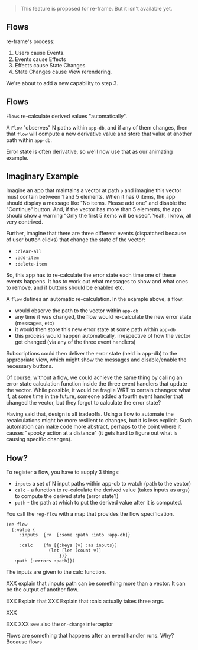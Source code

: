> This feature is proposed for re-frame. But it isn't available yet.  

## Flows 

re-frame's process: 
  1. Users cause Events.
  2. Events cause Effects
  3. Effects cause State Changes
  4. State Changes cause View rerendering.

We're about to add a new capability to step 3. 

## Flows 

`Flows` re-calculate derived values "automatically".

A `Flow` "observes" N paths within `app-db`, and if any of them changes,
then that `flow` will compute a new derivative value and store that value
at another path within `app-db`.

Error state is often derivative, so we'll now use that as our animating example. 

## Imaginary Example

Imagine an app that maintains a vector at path `p` and imagine this vector must 
contain between 1 and 5 elements. 
When it has 0 items, the app should display a message like "No items. Please add one" and 
disable the "Continue" button. And, if the vector has more than 5 elements, the app should
show a warning "Only the first 5 items will be used".  Yeah, I know, all very contrived.

Further, imagine that there are three different events (dispatched because of user button clicks) that change the state of the vector:
  - `:clear-all`
  - `:add-item`
  - `:delete-item`
  
So, this app has to re-calculate the error state each time one of these events happens.  It has to work out what messages to show 
and what ones to remove, and if buttons should be enabled etc. 

A `flow` defines an automatic re-calculation. In the example above, a flow:
  - would observe the path to the vector within `app-db`
  - any time it was changed, the flow would re-calculate the new error state (messages, etc)
  - it would then store this new error state at some path within `app-db`
  - this process would happen automatically, irrespective of how the vector got changed (via any of the three event handlers)

Subscriptions could then deliver the error state (held in app-db) to the appropriate view,
which might show the messages and disable/enable the necessary buttons.

Of course, without a flow, we could achieve the same thing by calling an error state calculation function inside the three event handlers
that update the vector. While possible, it would be fragile WRT to certain changes: what if, at some time in the future,
someone added a fourth event handler that changed the vector, but they forgot
to calculate the error state?

Having said that, design is all tradeoffs. Using a flow to automate the recalculations might be more resilient to changes, but it is less explicit. Such
automation can make code more abstract, perhaps to the point where it causes "spooky action at a distance" (it gets hard to figure out what
is causing specific changes). 

## How? 

To register a flow, you have to supply 3 things: 

   - `inputs` a set of N input paths within app-db to watch  (path to the vector)
   - `calc` - a function to re-calculate the derived value (takes inputs as args) to compute the derived state (error state?) 
   - `path` - the path at which to put the derived value after it is computed.

You call the `reg-flow` with a map that provides the flow specification. 
```
(re-flow
  {:value {
     :inputs  {:v  [:some :path :into :app-db]}
              
     :calc    (fn [{:keys [v] :as inputs}]
                (let [len (count v)]
                    })}
   :path [:errors :path]})     
```

The inputs are given to the calc function.  


XXX explain that :inputs path can be something more than a vector.  It can be the output of another flow. 

XXX Explain that 
XXX Explain that :calc actually takes three args. 

XXX 

XXX 
XXX see also the `on-change` interceptor 


Flows are something that happens after an event handler runs. Why?  Because flows 
